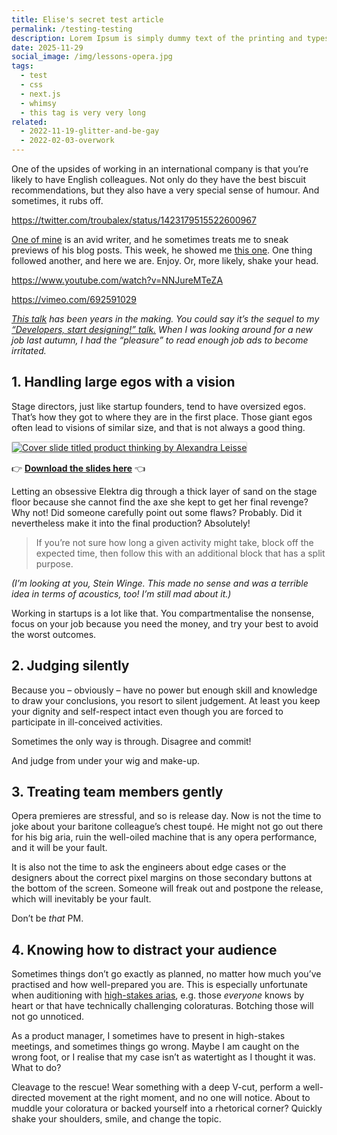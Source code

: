 ```yaml
---
title: Elise's secret test article
permalink: /testing-testing
description: Lorem Ipsum is simply dummy text of the printing and typesetting industry. Lorem Ipsum has been the industry's standard dummy text ever since the 1500s, when an unknown printer took a galley of type and scrambled it to make a type specimen book.
date: 2025-11-29
social_image: /img/lessons-opera.jpg
tags:
  - test
  - css
  - next.js
  - whimsy
  - this tag is very very long
related:
  - 2022-11-19-glitter-and-be-gay
  - 2022-02-03-overwork
---
```


One of the upsides of working in an international company is that you’re likely to have English colleagues. Not only do they have the best biscuit recommendations, but they also have a very special sense of humour. And sometimes, it rubs off.

https://twitter.com/troubalex/status/1423179515522600967

[One of mine](https://hilton.org.uk/) is an avid writer, and he sometimes treats me to sneak previews of his blog posts. This week, he showed me [this one](https://hilton.org.uk/blog/early-music-lessons). One thing followed another, and here we are. Enjoy. Or, more likely, shake your head.

https://www.youtube.com/watch?v=NNJureMTeZA

https://vimeo.com/692591029

_[This talk](https://2022.boosterconf.no/talk/151-product-owner-is-not-a-job/) has been years in the making. You could say it’s the sequel to my [“Developers, start designing!” talk.](https://vimeo.com/209550722) When I was looking around for a new job last autumn, I had the “pleasure” to read enough job ads to become irritated._

## 1. Handling large egos with a vision

Stage directors, just like startup founders, tend to have oversized egos. That’s how they got to where they are in the first place. Those giant egos often lead to visions of similar size, and that is not always a good thing.

<a href="/files/product-thinking-alexandra-leisse.pdf">
  <img src="/img/product-thinking.jpg" alt="Cover slide titled product thinking by Alexandra Leisse" style="border: 1px solid #ccc; border-radius: 2px;">
</a>

👉 [**Download the slides here**](/files/product-thinking-alexandra-leisse.pdf) 👈

Letting an obsessive Elektra dig through a thick layer of sand on the stage floor because she cannot find the axe she kept to get her final revenge? Why not! Did someone carefully point out some flaws? Probably. Did it nevertheless make it into the final production? Absolutely! 

> If you’re not sure how long a given activity might take, block off the expected time, then follow this with an additional block that has a split purpose.

_(I’m looking at you, Stein Winge. This made no sense and was a terrible idea in terms of acoustics, too! I’m still mad about it.)_

Working in startups is a lot like that. You compartmentalise the nonsense, focus on your job because you need the money,  and try your best to avoid the worst outcomes.

## 2. Judging silently

Because you – obviously – have no power but enough skill and knowledge to draw your conclusions, you resort to silent judgement. At least you keep your dignity and self-respect intact even though you are forced to participate in ill-conceived activities.

Sometimes the only way is through. Disagree and commit! 

And judge from under your wig and make-up.

## 3. Treating team members gently

Opera premieres are stressful, and so is release day. Now is not the time to joke about your baritone colleague’s chest toupé. He might not go out there for his big aria, ruin the well-oiled machine that is any opera performance, and it will be your fault. 

It is also not the time to ask the engineers about edge cases or the designers about the correct pixel margins on those secondary buttons at the bottom of the screen. Someone will freak out and postpone the release, which will inevitably be your fault. 

Don’t be _that_ PM.

## 4. Knowing how to distract your audience

Sometimes things don’t go exactly as planned, no matter how much you’ve practised and how well-prepared you are. This is especially unfortunate when auditioning with [high-stakes arias](https://soundcloud.com/troubalex/14-quel-guardo-il-cavaliere), e.g. those _everyone_ knows by heart or that have technically challenging coloraturas. Botching those will not go unnoticed.

As a product manager, I sometimes have to present in high-stakes meetings, and sometimes things go wrong. Maybe I am caught on the wrong foot, or I realise that my case isn’t as watertight as I thought it was. What to do?

Cleavage to the rescue! Wear something with a deep V-cut, perform a well-directed movement at the right moment, and no one will notice. About to muddle your coloratura or backed yourself into a rhetorical corner? Quickly shake your shoulders, smile, and change the topic.